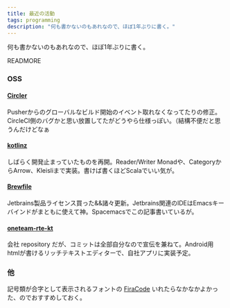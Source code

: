```yaml
---
title: 最近の活動
tags: programming
description: "何も書かないのもあれなので、ほぼ1年ぶりに書く。"
---
```


何も書かないのもあれなので、ほぼ1年ぶりに書く。

READMORE

### OSS

#### [Circler](https://github.com/unhappychoice/Circler)

Pusherからのグローバルなビルド開始のイベント取れなくなってたりの修正。CircleCI側のバグかと思い放置してたがどうやら仕様っぽい。（結構不便だと思うんだけどなぁ

#### [kotlinz](https://github.com/kotlinz/kotlinz)

しばらく開発止まっていたものを再開。Reader/Writer Monadや、CategoryからArrow、Kleisliまで実装。書けば書くほどScalaでいい気が。

#### [Brewfile](https://github.com/unhappychoice/Brewfile)

Jetbrains製品ライセンス買った&&諸々更新。Jetbrains関連のIDEはEmacsキーバインドがまともに使えて神。Spacemacsでこの記事書いているが。

#### [oneteam-rte-kt](https://github.com/oneteam-dev/oneteam-rte-kt)
会社 repository だが、コミットは全部自分なので宣伝を兼ねて。Android用htmlが書けるリッチテキストエディターで、自社アプリに実装予定。

### 他

記号類が合字として表示されるフォントの [FiraCode](https://github.com/tonsky/FiraCode) いれたらなかなかよかった、のでおすすめしておく。
